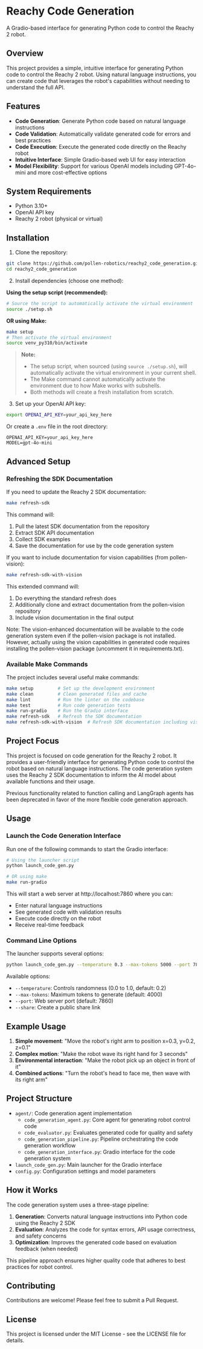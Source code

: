 # Reachy Code Generation

A Gradio-based interface for generating Python code to control the Reachy 2 robot.

## Overview

This project provides a simple, intuitive interface for generating Python code to control the Reachy 2 robot. Using natural language instructions, you can create code that leverages the robot's capabilities without needing to understand the full API.

## Features

- **Code Generation**: Generate Python code based on natural language instructions
- **Code Validation**: Automatically validate generated code for errors and best practices
- **Code Execution**: Execute the generated code directly on the Reachy robot
- **Intuitive Interface**: Simple Gradio-based web UI for easy interaction
- **Model Flexibility**: Support for various OpenAI models including GPT-4o-mini and more cost-effective options 

## System Requirements

- Python 3.10+
- OpenAI API key
- Reachy 2 robot (physical or virtual)

## Installation

1. Clone the repository:
```bash
git clone https://github.com/pollen-robotics/reachy2_code_generation.git
cd reachy2_code_generation
```

2. Install dependencies (choose one method):

**Using the setup script (recommended):**
```bash
# Source the script to automatically activate the virtual environment
source ./setup.sh
```

**OR using Make:**
```bash
make setup
# Then activate the virtual environment
source venv_py310/bin/activate
```

> **Note:** 
> - The setup script, when sourced (using `source ./setup.sh`), will automatically activate the virtual environment in your current shell.
> - The Make command cannot automatically activate the environment due to how Make works with subshells.
> - Both methods will create a fresh installation from scratch.

3. Set up your OpenAI API key:
```bash
export OPENAI_API_KEY=your_api_key_here
```
Or create a `.env` file in the root directory:
```
OPENAI_API_KEY=your_api_key_here
MODEL=gpt-4o-mini
```

## Advanced Setup

### Refreshing the SDK Documentation

If you need to update the Reachy 2 SDK documentation:

```bash
make refresh-sdk
```

This command will:
1. Pull the latest SDK documentation from the repository
2. Extract SDK API documentation
3. Collect SDK examples
4. Save the documentation for use by the code generation system

If you want to include documentation for vision capabilities (from pollen-vision):

```bash
make refresh-sdk-with-vision
```

This extended command will:
1. Do everything the standard refresh does
2. Additionally clone and extract documentation from the pollen-vision repository
3. Include vision documentation in the final output

Note: The vision-enhanced documentation will be available to the code generation system even if the pollen-vision package is not installed. However, actually using the vision capabilities in generated code requires installing the pollen-vision package (uncomment it in requirements.txt).

### Available Make Commands

The project includes several useful make commands:

```bash
make setup         # Set up the development environment
make clean         # Clean generated files and cache
make lint          # Run the linter on the codebase
make test          # Run code generation tests
make run-gradio    # Run the Gradio interface
make refresh-sdk   # Refresh the SDK documentation
make refresh-sdk-with-vision  # Refresh SDK documentation including vision capabilities
```

## Project Focus

This project is focused on code generation for the Reachy 2 robot. It provides a user-friendly interface for generating Python code to control the robot based on natural language instructions. The code generation system uses the Reachy 2 SDK documentation to inform the AI model about available functions and their usage.

Previous functionality related to function calling and LangGraph agents has been deprecated in favor of the more flexible code generation approach.

## Usage

### Launch the Code Generation Interface

Run one of the following commands to start the Gradio interface:

```bash
# Using the launcher script
python launch_code_gen.py

# OR using make
make run-gradio
```

This will start a web server at http://localhost:7860 where you can:
- Enter natural language instructions
- See generated code with validation results
- Execute code directly on the robot
- Receive real-time feedback

### Command Line Options

The launcher supports several options:

```bash
python launch_code_gen.py --temperature 0.3 --max-tokens 5000 --port 7861
```

Available options:
- `--temperature`: Controls randomness (0.0 to 1.0, default: 0.2)
- `--max-tokens`: Maximum tokens to generate (default: 4000)
- `--port`: Web server port (default: 7860)
- `--share`: Create a public share link

## Example Usage

1. **Simple movement**: "Move the robot's right arm to position x=0.3, y=0.2, z=0.1"
2. **Complex motion**: "Make the robot wave its right hand for 3 seconds"
3. **Environmental interaction**: "Make the robot pick up an object in front of it"
4. **Combined actions**: "Turn the robot's head to face me, then wave with its right arm"

## Project Structure

- `agent/`: Code generation agent implementation
  - `code_generation_agent.py`: Core agent for generating robot control code
  - `code_evaluator.py`: Evaluates generated code for quality and safety
  - `code_generation_pipeline.py`: Pipeline orchestrating the code generation workflow
  - `code_generation_interface.py`: Gradio interface for the code generation system
- `launch_code_gen.py`: Main launcher for the Gradio interface
- `config.py`: Configuration settings and model parameters

## How it Works

The code generation system uses a three-stage pipeline:

1. **Generation**: Converts natural language instructions into Python code using the Reachy 2 SDK
2. **Evaluation**: Analyzes the code for syntax errors, API usage correctness, and safety concerns
3. **Optimization**: Improves the generated code based on evaluation feedback (when needed)

This pipeline approach ensures higher quality code that adheres to best practices for robot control.

## Contributing

Contributions are welcome! Please feel free to submit a Pull Request.

## License

This project is licensed under the MIT License - see the LICENSE file for details.